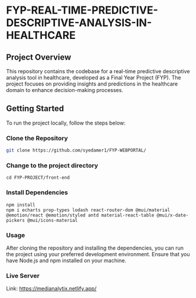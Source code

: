 # FYP-REAL-TIME-PREDICTIVE-DESCRIPTIVE-ANALYSIS-IN-HEALTHCARE

## Project Overview

This repository contains the codebase for a real-time predictive descriptive analysis tool in healthcare, developed as a Final Year Project (FYP). The project focuses on providing insights and predictions in the healthcare domain to enhance decision-making processes.

## Getting Started

To run the project locally, follow the steps below:

### Clone the Repository

```bash
git clone https://github.com/syedamer1/FYP-WEBPORTAL/
```
### Change to the project directory
```
cd FYP-PROJECT/front-end
```
### Install Dependencies
```
npm install
npm i echarts prop-types lodash react-router-dom @mui/material @emotion/react @emotion/styled antd material-react-table @mui/x-date-pickers @mui/icons-material
```
### Usage

After cloning the repository and installing the dependencies, you can run the project using your preferred development environment. Ensure that you have Node.js and npm installed on your machine.

### Live Server

Link: https://medianalytix.netlify.app/


